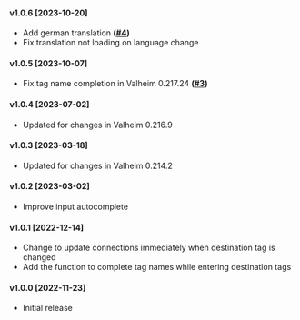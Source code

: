 #### v1.0.6 [2023-10-20]
- Add german translation **([#4])**
- Fix translation not loading on language change

#### v1.0.5 [2023-10-07]
- Fix tag name completion in Valheim 0.217.24 **([#3])**

#### v1.0.4 [2023-07-02]
- Updated for changes in Valheim 0.216.9

#### v1.0.3 [2023-03-18]
- Updated for changes in Valheim 0.214.2

#### v1.0.2 [2023-03-02]
- Improve input autocomplete

#### v1.0.1 [2022-12-14]
- Change to update connections immediately when destination tag is changed
- Add the function to complete tag names while entering destination tags

#### v1.0.0 [2022-11-23]
- Initial release

<!-- Issue / PR links -->
[#3]: https://github.com/eideehi/valheim-better-portal/pull/3
[#4]: https://github.com/eideehi/valheim-better-portal/pull/4
